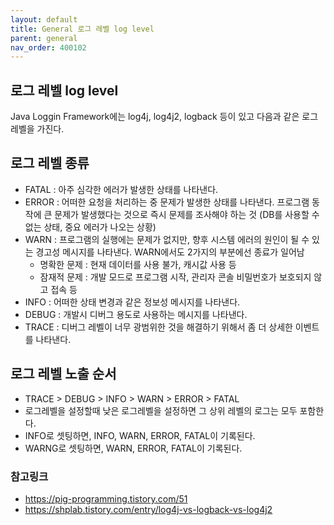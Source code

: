 ```yaml
---
layout: default
title: General 로그 레벨 log level
parent: general
nav_order: 400102
---
```


## 로그 레벨 log level
Java Loggin Framework에는 log4j, log4j2, logback 등이 있고 다음과 같은 로그 레벨을 가진다.

## 로그 레벨 종류
* FATAL : 아주 심각한 에러가 발생한 상태를 나타낸다.
* ERROR : 어떠한 요청을 처리하는 중 문제가 발생한 상태를 나타낸다. 프로그램 동작에 큰 문제가 발생했다는 것으로 즉시 문제를 조사해야 하는 것 (DB를 사용할 수 없는 상태, 중요 에러가 나오는 상황)
* WARN : 프로그램의 실행에는 문제가 없지만, 향후 시스템 에러의 원인이 될 수 있는 경고성 메시지를 나타낸다. WARN에서도 2가지의 부분에선 종료가 일어남
  * 명확한 문제 : 현재 데이터를 사용 불가, 캐시값 사용 등
  * 잠재적 문제 : 개발 모드로 프로그램 시작, 관리자 콘솔 비밀번호가 보호되지 않고 접속 등
* INFO : 어떠한 상태 변경과 같은 정보성 메시지를 나타낸다.
* DEBUG : 개발시 디버그 용도로 사용하는 메시지를 나타낸다.
* TRACE : 디버그 레벨이 너무 광범위한 것을 해결하기 위해서 좀 더 상세한 이벤트를 나타낸다. 

## 로그 레벨 노출 순서
* TRACE > DEBUG > INFO > WARN > ERROR > FATAL
* 로그레벨을 설정할때 낮은 로그레벨을 설정하면 그 상위 레벨의 로그는 모두 포함한다.
* INFO로 셋팅하면, INFO, WARN, ERROR, FATAL이 기록된다.
* WARNG로 셋팅하면, WARN, ERROR, FATAL이 기록된다.

### 참고링크
* <https://pig-programming.tistory.com/51>
* <https://shplab.tistory.com/entry/log4j-vs-logback-vs-log4j2>
